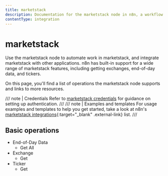 ```yaml
---
title: marketstack
description: Documentation for the marketstack node in n8n, a workflow automation platform. Includes details of operations and configuration, and links to examples and credentials information.
contentType: integration
---
```

<!-- marketstack is not a typo. The brand name is all lowercase, so we match it -->
# marketstack

Use the marketstack node to automate work in marketstack, and integrate marketstack with other applications. n8n has built-in support for a wide range of marketstack features, including getting exchanges, end-of-day data, and tickers. 

On this page, you'll find a list of operations the marketstack node supports and links to more resources.

/// note | Credentials
Refer to [marketstack credentials](/integrations/builtin/credentials/marketstack/) for guidance on setting up authentication. 
///
/// note | Examples and templates
For usage examples and templates to help you get started, take a look at n8n's [marketstack integrations](https://n8n.io/integrations/marketstack/){:target="_blank" .external-link} list.
///

## Basic operations

* End-of-Day Data
    * Get All
* Exchange
    * Get
* Ticker
    * Get

